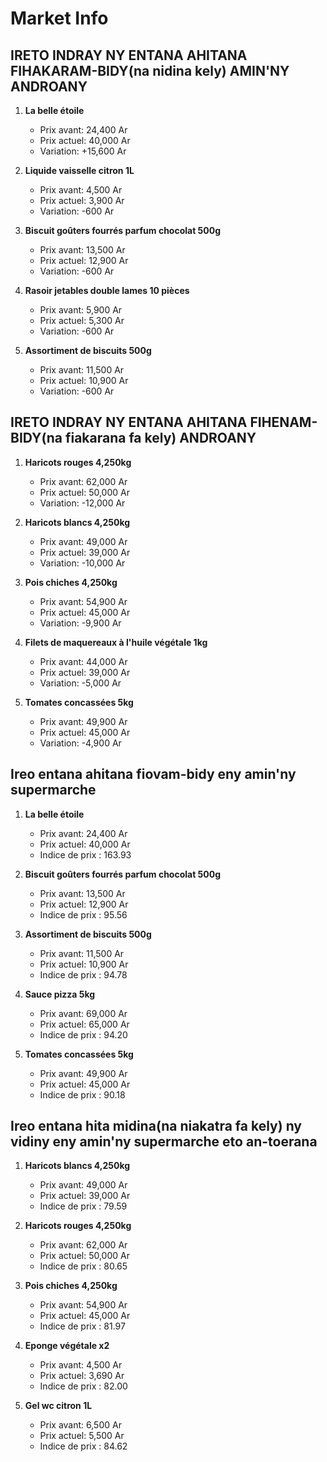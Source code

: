 # Market Info

## IRETO INDRAY NY ENTANA AHITANA FIHAKARAM-BIDY(na nidina kely) AMIN'NY ANDROANY

1. **La belle étoile**
   - Prix avant: 24,400 Ar
   - Prix actuel: 40,000 Ar
   - Variation: +15,600 Ar

2. **Liquide vaisselle citron 1L**
   - Prix avant: 4,500 Ar
   - Prix actuel: 3,900 Ar
   - Variation: -600 Ar

3. **Biscuit goûters fourrés parfum chocolat 500g**
   - Prix avant: 13,500 Ar
   - Prix actuel: 12,900 Ar
   - Variation: -600 Ar

4. **Rasoir jetables double lames 10 pièces**
   - Prix avant: 5,900 Ar
   - Prix actuel: 5,300 Ar
   - Variation: -600 Ar

5. **Assortiment de biscuits 500g**
   - Prix avant: 11,500 Ar
   - Prix actuel: 10,900 Ar
   - Variation: -600 Ar

## IRETO INDRAY NY ENTANA AHITANA FIHENAM-BIDY(na fiakarana fa kely) ANDROANY

1. **Haricots rouges 4,250kg**
   - Prix avant: 62,000 Ar
   - Prix actuel: 50,000 Ar
   - Variation: -12,000 Ar

2. **Haricots blancs 4,250kg**
   - Prix avant: 49,000 Ar
   - Prix actuel: 39,000 Ar
   - Variation: -10,000 Ar

3. **Pois chiches 4,250kg**
   - Prix avant: 54,900 Ar
   - Prix actuel: 45,000 Ar
   - Variation: -9,900 Ar

4. **Filets de maquereaux à l'huile végétale 1kg**
   - Prix avant: 44,000 Ar
   - Prix actuel: 39,000 Ar
   - Variation: -5,000 Ar

5. **Tomates concassées 5kg**
   - Prix avant: 49,900 Ar
   - Prix actuel: 45,000 Ar
   - Variation: -4,900 Ar

## Ireo entana ahitana fiovam-bidy eny amin'ny supermarche

1. **La belle étoile**
   - Prix avant: 24,400 Ar
   - Prix actuel: 40,000 Ar
   - Indice de prix : 163.93

2. **Biscuit goûters fourrés parfum chocolat 500g**
   - Prix avant: 13,500 Ar
   - Prix actuel: 12,900 Ar
   - Indice de prix : 95.56

3. **Assortiment de biscuits 500g**
   - Prix avant: 11,500 Ar
   - Prix actuel: 10,900 Ar
   - Indice de prix : 94.78

4. **Sauce pizza 5kg**
   - Prix avant: 69,000 Ar
   - Prix actuel: 65,000 Ar
   - Indice de prix : 94.20

5. **Tomates concassées 5kg**
   - Prix avant: 49,900 Ar
   - Prix actuel: 45,000 Ar
   - Indice de prix : 90.18

## Ireo entana hita midina(na niakatra fa kely) ny vidiny eny amin'ny supermarche eto an-toerana

1. **Haricots blancs 4,250kg**
   - Prix avant: 49,000 Ar
   - Prix actuel: 39,000 Ar
   - Indice de prix : 79.59

2. **Haricots rouges 4,250kg**
   - Prix avant: 62,000 Ar
   - Prix actuel: 50,000 Ar
   - Indice de prix : 80.65

3. **Pois chiches 4,250kg**
   - Prix avant: 54,900 Ar
   - Prix actuel: 45,000 Ar
   - Indice de prix : 81.97

4. **Eponge végétale x2**
   - Prix avant: 4,500 Ar
   - Prix actuel: 3,690 Ar
   - Indice de prix : 82.00

5. **Gel wc citron 1L**
   - Prix avant: 6,500 Ar
   - Prix actuel: 5,500 Ar
   - Indice de prix : 84.62

